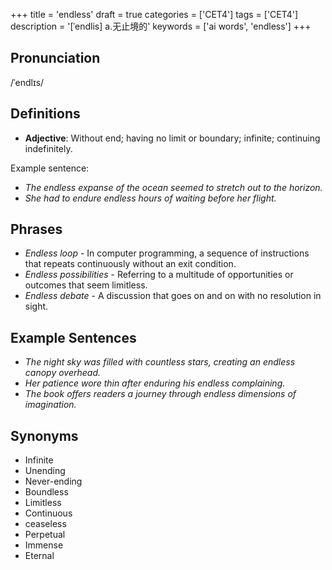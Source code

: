 +++
title = 'endless'
draft = true
categories = ['CET4']
tags = ['CET4']
description = '[ˈendlis] a.无止境的'
keywords = ['ai words', 'endless']
+++

## Pronunciation
/ˈendlɪs/

## Definitions
- **Adjective**: Without end; having no limit or boundary; infinite; continuing indefinitely.

Example sentence:
- _The endless expanse of the ocean seemed to stretch out to the horizon._
- _She had to endure endless hours of waiting before her flight._

## Phrases
- _Endless loop_ - In computer programming, a sequence of instructions that repeats continuously without an exit condition.
- _Endless possibilities_ - Referring to a multitude of opportunities or outcomes that seem limitless.
- _Endless debate_ - A discussion that goes on and on with no resolution in sight.

## Example Sentences
- _The night sky was filled with countless stars, creating an endless canopy overhead._
- _Her patience wore thin after enduring his endless complaining._
- _The book offers readers a journey through endless dimensions of imagination._

## Synonyms
- Infinite
- Unending
- Never-ending
- Boundless
- Limitless
- Continuous
- ceaseless
- Perpetual
- Immense
- Eternal

